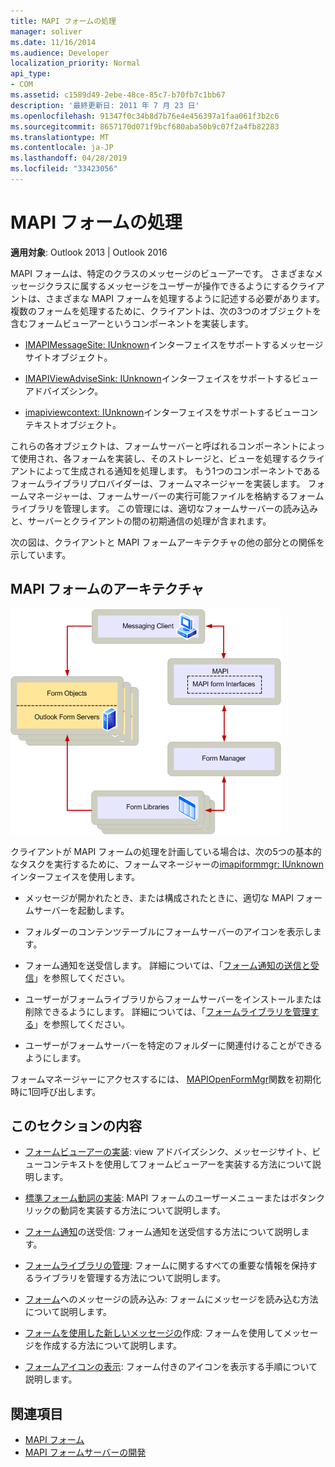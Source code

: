```yaml
---
title: MAPI フォームの処理
manager: soliver
ms.date: 11/16/2014
ms.audience: Developer
localization_priority: Normal
api_type:
- COM
ms.assetid: c1589d49-2ebe-48ce-85c7-b70fb7c1bb67
description: '最終更新日: 2011 年 7 月 23 日'
ms.openlocfilehash: 91347f0c34b8d7b76e4e456397a1faa061f3b2c6
ms.sourcegitcommit: 8657170d071f9bcf680aba50b9c07f2a4fb82283
ms.translationtype: MT
ms.contentlocale: ja-JP
ms.lasthandoff: 04/28/2019
ms.locfileid: "33423056"
---
```

# <a name="handling-mapi-forms"></a>MAPI フォームの処理

**適用対象**: Outlook 2013 | Outlook 2016 
  
MAPI フォームは、特定のクラスのメッセージのビューアーです。 さまざまなメッセージクラスに属するメッセージをユーザーが操作できるようにするクライアントは、さまざまな MAPI フォームを処理するように記述する必要があります。 複数のフォームを処理するために、クライアントは、次の3つのオブジェクトを含むフォームビューアーというコンポーネントを実装します。
  
- [IMAPIMessageSite: IUnknown](imapimessagesiteiunknown.md)インターフェイスをサポートするメッセージサイトオブジェクト。 
    
- [IMAPIViewAdviseSink: IUnknown](imapiviewadvisesinkiunknown.md)インターフェイスをサポートするビューアドバイズシンク。 
    
- [imapiviewcontext: IUnknown](imapiviewcontextiunknown.md)インターフェイスをサポートするビューコンテキストオブジェクト。 
    
これらの各オブジェクトは、フォームサーバーと呼ばれるコンポーネントによって使用され、各フォームを実装し、そのストレージと、ビューを処理するクライアントによって生成される通知を処理します。 もう1つのコンポーネントであるフォームライブラリプロバイダーは、フォームマネージャーを実装します。 フォームマネージャーは、フォームサーバーの実行可能ファイルを格納するフォームライブラリを管理します。 この管理には、適切なフォームサーバーの読み込みと、サーバーとクライアントの間の初期通信の処理が含まれます。
  
次の図は、クライアントと MAPI フォームアーキテクチャの他の部分との関係を示しています。
  
## <a name="mapi-form-architecture"></a>MAPI フォームのアーキテクチャ
  
![MAPI フォームのアーキテクチャ](media/forms01.gif "MAPI フォームのアーキテクチャ")
  
クライアントが MAPI フォームの処理を計画している場合は、次の5つの基本的なタスクを実行するために、フォームマネージャーの[imapiformmgr: IUnknown](imapiformmgriunknown.md)インターフェイスを使用します。 
  
- メッセージが開かれたとき、または構成されたときに、適切な MAPI フォームサーバーを起動します。
    
- フォルダーのコンテンツテーブルにフォームサーバーのアイコンを表示します。
    
- フォーム通知を送受信します。 詳細については、「[フォーム通知の送信と受信](sending-and-receiving-form-notifications.md)」を参照してください。
    
- ユーザーがフォームライブラリからフォームサーバーをインストールまたは削除できるようにします。 詳細については、「[フォームライブラリを管理する](maintaining-a-form-library.md)」を参照してください。
    
- ユーザーがフォームサーバーを特定のフォルダーに関連付けることができるようにします。
    
フォームマネージャーにアクセスするには、 [MAPIOpenFormMgr](mapiopenformmgr.md)関数を初期化時に1回呼び出します。 
  
## <a name="in-this-section"></a>このセクションの内容

- [フォームビューアーの実装](implementing-a-form-viewer.md): view アドバイズシンク、メッセージサイト、ビューコンテキストを使用してフォームビューアーを実装する方法について説明します。
    
- [標準フォーム動詞の実装](implementing-standard-form-verbs.md): MAPI フォームのユーザーメニューまたはボタンクリックの動詞を実装する方法について説明します。
    
- [フォーム通知](sending-and-receiving-form-notifications.md)の送受信: フォーム通知を送受信する方法について説明します。
    
- [フォームライブラリの管理](maintaining-a-form-library.md): フォームに関するすべての重要な情報を保持するライブラリを管理する方法について説明します。
    
- [フォーム](loading-a-message-into-a-form.md)へのメッセージの読み込み: フォームにメッセージを読み込む方法について説明します。
    
- [フォームを使用した新しいメッセージの](composing-a-new-message-by-using-a-form.md)作成: フォームを使用してメッセージを作成する方法について説明します。
    
- [フォームアイコンの表示](displaying-form-icons.md): フォーム付きのアイコンを表示する手順について説明します。
    
## <a name="see-also"></a>関連項目

- [MAPI フォーム](mapi-forms.md)
- [MAPI フォームサーバーの開発](developing-mapi-form-servers.md)

